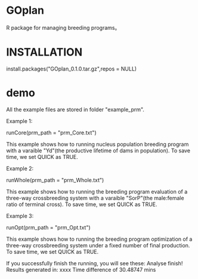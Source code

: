 # GOplan
R package for managing breeding programs。

# INSTALLATION
install.packages("GOplan_0.1.0.tar.gz",repos = NULL)

# demo
All the example files are stored in folder "example_prm".

Example 1:

runCore(prm_path = "prm_Core.txt")

This example shows how to running nucleus population breeding program with a varaible "Yd"(the productive lifetime of dams in population). To save time, we set QUICK as TRUE.

Example 2:

runWhole(prm_path = "prm_Whole.txt")

This example shows how to running the breeding program evaluation of a three-way crossbreeding system with a varaible "SorP"(the male:female ratio of terminal cross). To save time, we set QUICK as TRUE.

Example 3:

runOpt(prm_path = "prm_Opt.txt")

This example shows how to running the breeding program optimization of a three-way crossbreeding system under a fixed number of final production. To save time, we set QUICK as TRUE.

If you successfully finish the running, you will see these:
Analyse finish!
Results generated in: xxxx 
Time difference of 30.48747 mins



